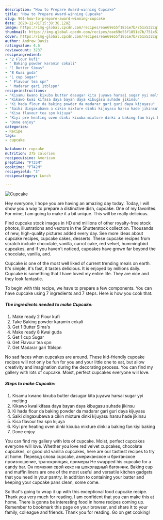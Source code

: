 ```yaml
---
description: "How to Prepare Award-winning Cupcake"
title: "How to Prepare Award-winning Cupcake"
slug: 901-how-to-prepare-award-winning-cupcake
date: 2020-12-01T15:38:38.128Z
image: https://img-global.cpcdn.com/recipes/eae69e55f1851e7b/751x532cq70/cupcake-recipe-main-photo.jpg
thumbnail: https://img-global.cpcdn.com/recipes/eae69e55f1851e7b/751x532cq70/cupcake-recipe-main-photo.jpg
cover: https://img-global.cpcdn.com/recipes/eae69e55f1851e7b/751x532cq70/cupcake-recipe-main-photo.jpg
author: Andrew Davis
ratingvalue: 4.6
reviewcount: 3237
recipeingredient:
- "2 Flour kufi"
- " Baking powder karamin cokali"
- "1 Butter Simas"
- "8 Kwai guda"
- "1 cup Sugar"
- " Flavour tea spn"
- " Madarar gari 1tblspn"
recipeinstructions:
- "Kisamu kwano kixuba butter dasugar kita juyawa harsai sugar yyi melting"
- "Kikawo kwai kifasa daya bayan daya kibugasu suhade jikinsu"
- "Ki hada flour da baking powder da madarar gari guri daya kijuyasu"
- "Saiki dingaxubawa a cikin mixture dinki kijuyasu harsu hade jikinsu"
- "Kisa flavour tea spn kijuya"
- "Kiyi pre heating oven dinki kixuba mixture dinki a baking fan kiyi baking"
- "Done enjoy"
categories:
- Recipe
tags:
- cupcake

katakunci: cupcake 
nutrition: 275 calories
recipecuisine: American
preptime: "PT35M"
cooktime: "PT42M"
recipeyield: "3"
recipecategory: Lunch

---
```



![Cupcake](https://img-global.cpcdn.com/recipes/eae69e55f1851e7b/751x532cq70/cupcake-recipe-main-photo.jpg)

Hey everyone, I hope you are having an amazing day today. Today, I will show you a way to prepare a distinctive dish, cupcake. One of my favorites. For mine, I am going to make it a bit unique. This will be really delicious.

Find cupcake stock images in HD and millions of other royalty-free stock photos, illustrations and vectors in the Shutterstock collection. Thousands of new, high-quality pictures added every day. See more ideas about cupcake recipes, cupcake cakes, desserts. These cupcake recipes from scratch include chocolate, vanilla, carrot cake, red velvet, hummingbird cupcakes, and If you haven&#39;t noticed, cupcakes have grown far beyond the chocolate, vanilla, and.

Cupcake is one of the most well liked of current trending meals on earth. It's simple, it's fast, it tastes delicious. It is enjoyed by millions daily. Cupcake is something that I have loved my entire life. They are nice and they look fantastic.


To begin with this recipe, we have to prepare a few components. You can have cupcake using 7 ingredients and 7 steps. Here is how you cook that.

<!--inarticleads1-->

##### The ingredients needed to make Cupcake:

1. Make ready 2 Flour kufi
1. Take  Baking powder karamin cokali
1. Get 1 Butter Sima&#39;s
1. Make ready 8 Kwai guda
1. Get 1 cup Sugar
1. Get  Flavour tea spn
1. Get  Madarar gari 1tblspn


No sad faces when cupcakes are around. These kid-friendly cupcake recipes will not only be fun for you and your little one to eat, but allow creativity and imagination during the decorating process. You can find my gallery with lots of cupcake. Moist, perfect cupcakes everyone will love. 

<!--inarticleads2-->

##### Steps to make Cupcake:

1. Kisamu kwano kixuba butter dasugar kita juyawa harsai sugar yyi melting
1. Kikawo kwai kifasa daya bayan daya kibugasu suhade jikinsu
1. Ki hada flour da baking powder da madarar gari guri daya kijuyasu
1. Saiki dingaxubawa a cikin mixture dinki kijuyasu harsu hade jikinsu
1. Kisa flavour tea spn kijuya
1. Kiyi pre heating oven dinki kixuba mixture dinki a baking fan kiyi baking
1. Done enjoy


You can find my gallery with lots of cupcake. Moist, perfect cupcakes everyone will love. Whether you love red velvet cupcakes, chocolate cupcakes, or good old vanilla cupcakes, here are our tastiest recipes to try at home. Перевод слова cupcake, американское и британское произношение, транскрипция, примеры He swapped his cupcake for a candy bar. Он поменял свой кекс на шоколадный батончик. Baking cup and muffin liners are one of the most useful and versatile kitchen gadgets that you need in your pantry. In addition to containing your batter and keeping your cupcake pans clean, some come. 

So that's going to wrap it up with this exceptional food cupcake recipe. Thank you very much for reading. I am confident that you can make this at home. There is gonna be interesting food in home recipes coming up. Remember to bookmark this page on your browser, and share it to your family, colleague and friends. Thank you for reading. Go on get cooking!
